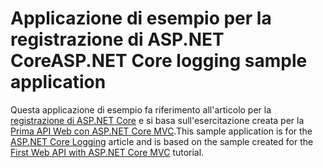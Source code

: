 # <a name="aspnet-core-logging-sample-application"></a><span data-ttu-id="e1934-101">Applicazione di esempio per la registrazione di ASP.NET Core</span><span class="sxs-lookup"><span data-stu-id="e1934-101">ASP.NET Core logging sample application</span></span>

<span data-ttu-id="e1934-102">Questa applicazione di esempio fa riferimento all'articolo per la [registrazione di ASP.NET Core](https://docs.microsoft.com/aspnet/core/fundamentals/logging/index) e si basa sull'esercitazione creata per la [Prima API Web con ASP.NET Core MVC](https://docs.microsoft.com/aspnet/core/tutorials/first-web-api).</span><span class="sxs-lookup"><span data-stu-id="e1934-102">This sample application is for the [ASP.NET Core Logging](https://docs.microsoft.com/aspnet/core/fundamentals/logging/index) article and is based on the sample created for the [First Web API with ASP.NET Core MVC](https://docs.microsoft.com/aspnet/core/tutorials/first-web-api) tutorial.</span></span>
